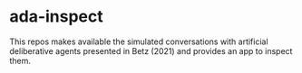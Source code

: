 # ada-inspect

This repos makes available the simulated conversations with artificial deliberative agents presented in Betz (2021) and provides an app to inspect them.
